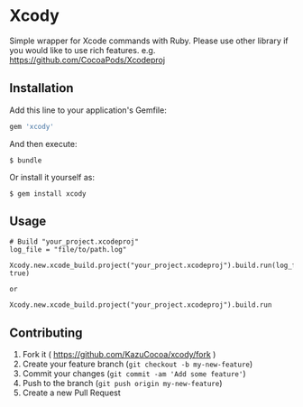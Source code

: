 # Xcody

Simple wrapper for Xcode commands with Ruby.
Please use other library if you would like to use rich features.
e.g. https://github.com/CocoaPods/Xcodeproj

## Installation

Add this line to your application's Gemfile:

```ruby
gem 'xcody'
```

And then execute:

    $ bundle

Or install it yourself as:

    $ gem install xcody

## Usage

```
# Build "your_project.xcodeproj"
log_file = "file/to/path.log"

Xcody.new.xcode_build.project("your_project.xcodeproj").build.run(log_file, true)

or

Xcody.new.xcode_build.project("your_project.xcodeproj").build.run
```

## Contributing

1. Fork it ( https://github.com/KazuCocoa/xcody/fork )
2. Create your feature branch (`git checkout -b my-new-feature`)
3. Commit your changes (`git commit -am 'Add some feature'`)
4. Push to the branch (`git push origin my-new-feature`)
5. Create a new Pull Request
